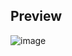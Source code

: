 ## Preview
![image](https://github.com/PrathameshhW/cryptonet-profile-card/assets/79010748/0f278ad1-fead-4c85-b4f9-204c135f691a)

